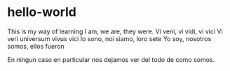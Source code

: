 # hello-world
This is my way of learning
I am, we are, they were.
Vi veni, vi vidi, vi vici
Vi veri universum vivus vici
Io sono, noi siamo, loro sete
Yo soy, nosotros somos, ellos fueron

En ningun caso en particular nos dejamos ver del todo de como somos.
